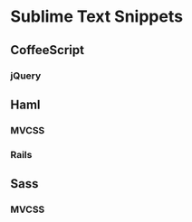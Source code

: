 Sublime Text Snippets
=====================

CoffeeScript
------------

### jQuery

Haml
----

### MVCSS

### Rails

Sass
----

### MVCSS
